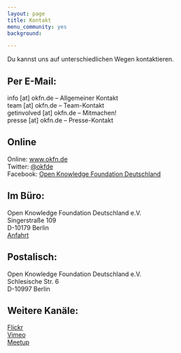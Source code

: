 ```yaml
---
layout: page
title: Kontakt
menu_community: yes
background:

---
```


Du kannst uns auf unterschiedlichen Wegen kontaktieren.

## Per E-Mail:

info [at] okfn.de   –   Allgemeiner Kontakt<br>
team [at] okfn.de   –   Team-Kontakt<br>
getinvolved [at] okfn.de   –   Mitmachen!<br>
presse [at] okfn.de   –   Presse-Kontakt<br>

## Online

Online: www.okfn.de<br>
Twitter: [@okfde](http://twitter.com/okfde)<br>
Facebook: [Open Knowledge Foundation Deutschland](https://www.facebook.com/pages/Open-Knowledge-Foundation-Deutschland)

## Im Büro:

Open Knowledge Foundation Deutschland e.V.<br>
Singerstraße 109<br>
D-10179 Berlin<br>
[Anfahrt](http://goo.gl/maps/87DKk)

## Postalisch:

Open Knowledge Foundation Deutschland e.V.<br>
Schlesische Str. 6<br>
D-10997 Berlin<br>

## Weitere Kanäle:

[Flickr](http://www.flickr.com/photos/okfde)<br>
[Vimeo](http://vimeo.com/okfn)<br>
[Meetup](http://www.meetup.com/OpenKnowledgeFoundation/Berlin-DE/)
